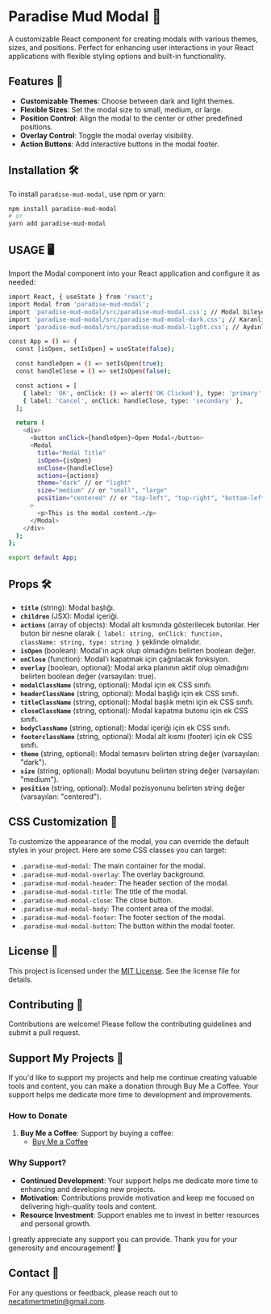 # Paradise Mud Modal 🌟

A customizable React component for creating modals with various themes, sizes, and positions. Perfect for enhancing user interactions in your React applications with flexible styling options and built-in functionality.

## Features 🚀

- **Customizable Themes**: Choose between dark and light themes.
- **Flexible Sizes**: Set the modal size to small, medium, or large.
- **Position Control**: Align the modal to the center or other predefined positions.
- **Overlay Control**: Toggle the modal overlay visibility.
- **Action Buttons**: Add interactive buttons in the modal footer.

## Installation 🛠️

To install `paradise-mud-modal`, use npm or yarn:

```bash
npm install paradise-mud-modal
# or
yarn add paradise-mud-modal
```


## USAGE 🖥️

Import the Modal component into your React application and configure it as needed:

```bash
import React, { useState } from 'react';
import Modal from 'paradise-mud-modal';
import 'paradise-mud-modal/src/paradise-mud-modal.css'; // Modal bileşeni için temel CSS stil dosyası
import 'paradise-mud-modal/src/paradise-mud-modal-dark.css'; // Karanlık tema için CSS stil dosyası
import 'paradise-mud-modal/src/paradise-mud-modal-light.css'; // Aydınlık tema için CSS stil dosyası

const App = () => {
  const [isOpen, setIsOpen] = useState(false);

  const handleOpen = () => setIsOpen(true);
  const handleClose = () => setIsOpen(false);

  const actions = [
    { label: 'OK', onClick: () => alert('OK Clicked'), type: 'primary' },
    { label: 'Cancel', onClick: handleClose, type: 'secondary' },
  ];

  return (
    <div>
      <button onClick={handleOpen}>Open Modal</button>
      <Modal
        title="Modal Title"
        isOpen={isOpen}
        onClose={handleClose}
        actions={actions}
        theme="dark" // or "light"
        size="medium" // or "small", "large"
        position="centered" // or "top-left", "top-right", "bottom-left", "bottom-right"
      >
        <p>This is the modal content.</p>
      </Modal>
    </div>
  );
};

export default App;
```

## Props 🛠️

- **`title`** (string): Modal başlığı.
- **`children`** (JSX): Modal içeriği.
- **`actions`** (array of objects): Modal alt kısmında gösterilecek butonlar. Her buton bir nesne olarak `{ label: string, onClick: function, className: string, type: string }` şeklinde olmalıdır.
- **`isOpen`** (boolean): Modal'ın açık olup olmadığını belirten boolean değer.
- **`onClose`** (function): Modal'ı kapatmak için çağrılacak fonksiyon.
- **`overlay`** (boolean, optional): Modal arka planının aktif olup olmadığını belirten boolean değer (varsayılan: true).
- **`modalClassName`** (string, optional): Modal için ek CSS sınıfı.
- **`headerClassName`** (string, optional): Modal başlığı için ek CSS sınıfı.
- **`titleClassName`** (string, optional): Modal başlık metni için ek CSS sınıfı.
- **`closeClassName`** (string, optional): Modal kapatma butonu için ek CSS sınıfı.
- **`bodyClassName`** (string, optional): Modal içeriği için ek CSS sınıfı.
- **`footerclassName`** (string, optional): Modal alt kısmı (footer) için ek CSS sınıfı.
- **`theme`** (string, optional): Modal temasını belirten string değer (varsayılan: "dark").
- **`size`** (string, optional): Modal boyutunu belirten string değer (varsayılan: "medium").
- **`position`** (string, optional): Modal pozisyonunu belirten string değer (varsayılan: "centered").

## CSS Customization 🎨

To customize the appearance of the modal, you can override the default styles in your project. Here are some CSS classes you can target:

- `.paradise-mud-modal`: The main container for the modal.
- `.paradise-mud-modal-overlay`: The overlay background.
- `.paradise-mud-modal-header`: The header section of the modal.
- `.paradise-mud-modal-title`: The title of the modal.
- `.paradise-mud-modal-close`: The close button.
- `.paradise-mud-modal-body`: The content area of the modal.
- `.paradise-mud-modal-footer`: The footer section of the modal.
- `.paradise-mud-modal-button`: The button within the modal footer.

## License 📜

This project is licensed under the [MIT License](https://opensource.org/licenses/MIT). See the license file for details.

## Contributing 🤝

Contributions are welcome! Please follow the contributing guidelines and submit a pull request.


## Support My Projects 💖

If you'd like to support my projects and help me continue creating valuable tools and content, you can make a donation through Buy Me a Coffee. Your support helps me dedicate more time to development and improvements.

### How to Donate

1. **Buy Me a Coffee**: Support by buying a coffee:
   - [Buy Me a Coffee](https://www.buymeacoffee.com/paradisemud)

### Why Support?

- **Continued Development**: Your support helps me dedicate more time to enhancing and developing new projects.
- **Motivation**: Contributions provide motivation and keep me focused on delivering high-quality tools and content.
- **Resource Investment**: Support enables me to invest in better resources and personal growth.

I greatly appreciate any support you can provide. Thank you for your generosity and encouragement! 🌟



## Contact 📧

For any questions or feedback, please reach out to [necatimertmetin@gmail.com](mailto:necatimertmetin@gmail.com).
